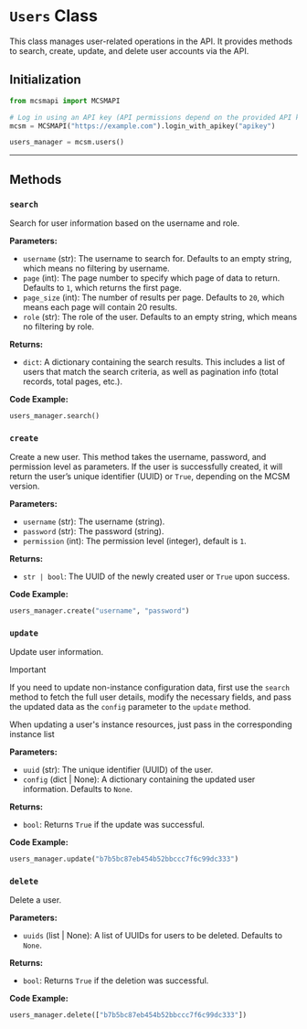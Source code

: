 # `Users` Class

This class manages user-related operations in the API. It provides methods to search, create, update, and delete user accounts via the API.

## Initialization

```python
from mcsmapi import MCSMAPI

# Log in using an API key (API permissions depend on the provided API key)
mcsm = MCSMAPI("https://example.com").login_with_apikey("apikey")

users_manager = mcsm.users()
```

---

## Methods

### `search`

Search for user information based on the username and role.

**Parameters:**
- `username` (str): The username to search for. Defaults to an empty string, which means no filtering by username.
- `page` (int): The page number to specify which page of data to return. Defaults to `1`, which returns the first page.
- `page_size` (int): The number of results per page. Defaults to `20`, which means each page will contain 20 results.
- `role` (str): The role of the user. Defaults to an empty string, which means no filtering by role.

**Returns:**
- `dict`: A dictionary containing the search results. This includes a list of users that match the search criteria, as well as pagination info (total records, total pages, etc.).

**Code Example:**
```python
users_manager.search()
```

### `create`

Create a new user. This method takes the username, password, and permission level as parameters. If the user is successfully created, it will return the user’s unique identifier (UUID) or `True`, depending on the MCSM version.

**Parameters:**
- `username` (str): The username (string).
- `password` (str): The password (string).
- `permission` (int): The permission level (integer), default is `1`.

**Returns:**
- `str | bool`: The UUID of the newly created user or `True` upon success.

**Code Example:**
```python
users_manager.create("username", "password")
```

### `update`

Update user information.

> [!Important]
> If you need to update non-instance configuration data, first use the `search` method to fetch the full user details, modify the necessary fields, and pass the updated data as the `config` parameter to the `update` method.
> 
> When updating a user's instance resources, just pass in the corresponding instance list

**Parameters:**
- `uuid` (str): The unique identifier (UUID) of the user.
- `config` (dict | None): A dictionary containing the updated user information. Defaults to `None`.

**Returns:**
- `bool`: Returns `True` if the update was successful.

**Code Example:**
```python
users_manager.update("b7b5bc87eb454b52bbccc7f6c99dc333")
```

### `delete`

Delete a user.

**Parameters:**
- `uuids` (list | None): A list of UUIDs for users to be deleted. Defaults to `None`.

**Returns:**
- `bool`: Returns `True` if the deletion was successful.

**Code Example:**
```python
users_manager.delete(["b7b5bc87eb454b52bbccc7f6c99dc333"])
```

